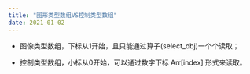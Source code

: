 ```yaml
---
title: "图形类型数组VS控制类型数组"
date: 2021-01-02
---
```




- 图像类型数组，下标从1开始，且只能通过算子(select_obj)一个个读取；

- 控制类型数组，小标从0开始，可以通过数字下标 Arr[index] 形式来读取。